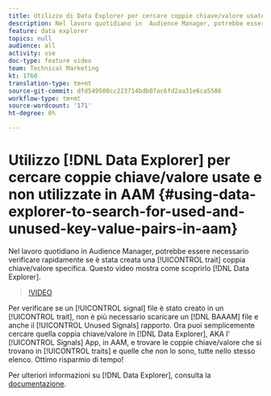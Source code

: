 ```yaml
---
title: Utilizzo di Data Explorer per cercare coppie chiave/valore usate e non utilizzate in AAM
description: Nel lavoro quotidiano in  Audience Manager, potrebbe essere necessario verificare rapidamente se una caratteristica è stata creata da una coppia chiave/valore specifica. Questo video illustra come scoprirlo con la Data Explorer.
feature: data explorer
topics: null
audience: all
activity: use
doc-type: feature video
team: Technical Marketing
kt: 1760
translation-type: tm+mt
source-git-commit: dfd549508cc223714bdb07ac6fd2aa31e6ca5586
workflow-type: tm+mt
source-wordcount: '171'
ht-degree: 0%

---
```



# Utilizzo [!DNL Data Explorer] per cercare coppie chiave/valore usate e non utilizzate in AAM {#using-data-explorer-to-search-for-used-and-unused-key-value-pairs-in-aam}

Nel lavoro quotidiano in  Audience Manager, potrebbe essere necessario verificare rapidamente se è stata creata una [!UICONTROL trait] coppia chiave/valore specifica. Questo video mostra come scoprirlo [!DNL Data Explorer].

>[!VIDEO](https://video.tv.adobe.com/v/25148/?quality=12)

Per verificare se un [!UICONTROL signal] file è stato creato in un [!UICONTROL trait], non è più necessario scaricare un [!DNL BAAAM] file e anche il [!UICONTROL Unused Signals] rapporto. Ora puoi semplicemente cercare quella coppia chiave/valore in [!DNL Data Explorer], AKA l&#39; [!UICONTROL Signals] App, in AAM, e trovare le coppie chiave/valore che si trovano in [!UICONTROL traits] e quelle che non lo sono, tutte nello stesso elenco. Ottimo risparmio di tempo!

Per ulteriori informazioni su [!DNL Data Explorer], consulta la [documentazione](https://experiencecloud.adobe.com/resources/help/en_US/aam/data-explorer.html).